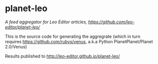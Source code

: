 planet-leo
==========

_A feed aggregator for Leo Editor articles, https://github.com/leo-editor/planet-leo/_


This is the source code for generating the aggregrate (which in turn requires https://github.com/rubys/venus, a.k.a Python PlanetPlanet/Planet 2.0/Venus)

Results published to http://leo-editor.github.io/planet-leo/
